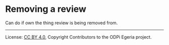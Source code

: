 <!-- SPDX-License-Identifier: CC-BY-4.0 -->
<!-- Copyright Contributors to the ODPi Egeria project. -->

# Removing a review

Can do if own the thing review is being removed from.




----
License: [CC BY 4.0](https://creativecommons.org/licenses/by/4.0/),
Copyright Contributors to the ODPi Egeria project.